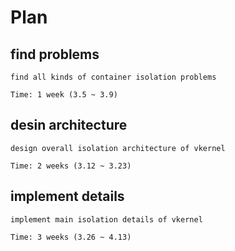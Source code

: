 # Plan

## find problems

	find all kinds of container isolation problems

	Time: 1 week (3.5 ~ 3.9)


## desin architecture

	design overall isolation architecture of vkernel

	Time: 2 weeks (3.12 ~ 3.23)


## implement details

	implement main isolation details of vkernel

	Time: 3 weeks (3.26 ~ 4.13)